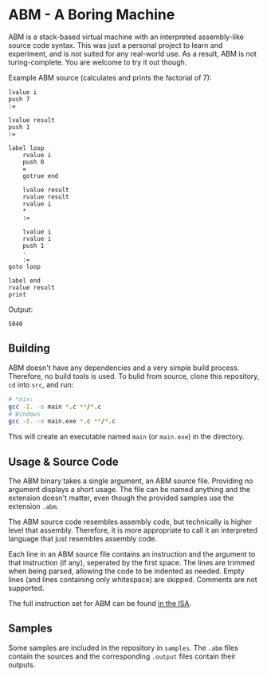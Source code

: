 # ABM - A Boring Machine

ABM is a stack-based virtual machine with an interpreted assembly-like source code syntax.
This was just a personal project to learn and experiment, and is not suited for any real-world
use. As a result, ABM is not turing-complete. You are welcome to try it out though.

Example ABM source (calculates and prints the factorial of 7):
```
lvalue i
push 7
:=

lvalue result
push 1
:=

label loop
    rvalue i
    push 0
    =
    gotrue end

    lvalue result
    rvalue result
    rvalue i
    *
    :=

    lvalue i
    rvalue i
    push 1
    -
    :=
goto loop

label end
rvalue result
print
```
Output:
```
5040
```

## Building

ABM doesn't have any dependencies and a very simple build process. Therefore, no build tools is used.
To bulid from source, clone this repository, `cd` into `src`, and run:
```bash
# *nix:
gcc -I. -o main *.c **/*.c
# Windows
gcc -I. -o main.exe *.c **/*.c
```
This will create an executable named `main` (or `main.exe`) in the directory.

## Usage & Source Code

The ABM binary takes a single argument, an ABM source file. Providing no argument displays a short
usage. The file can be named anything and the extension doesn't matter, even though the provided
samples use the extension `.abm`.

The ABM source code resembles assembly code, but technically is higher level that assembly. Therefore,
it is more appropriate to call it an interpreted language that just resembles assembly code.

Each line in an ABM source file contains an instruction and the argument to that instruction (if any),
seperated by the first space. The lines are trimmed when being parsed, allowing the code to be indented
as needed. Empty lines (and lines containing only whitespace) are skipped. Comments are not supported.

The full instruction set for ABM can be found [in the ISA](docs/isa.md).

## Samples

Some samples are included in the repository in `samples`. The `.abm` files contain the sources and the
corresponding `.output` files contain their outputs.

